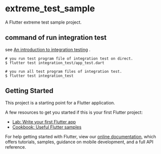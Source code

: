 # extreme_test_sample

A Flutter extreme test sample project.

## command of run integration test

see [An introduction to integration testing](https://flutter.dev/docs/cookbook/testing/integration/introduction) .

```shell
# you run test program file of integration test on direct.
$ flutter test integration_test/app_test.dart
```

```shell
# you run all test program files of integration test.
$ flutter test integration_test
```

## Getting Started

This project is a starting point for a Flutter application.

A few resources to get you started if this is your first Flutter project:

- [Lab: Write your first Flutter app](https://flutter.dev/docs/get-started/codelab)
- [Cookbook: Useful Flutter samples](https://flutter.dev/docs/cookbook)

For help getting started with Flutter, view our
[online documentation](https://flutter.dev/docs), which offers tutorials,
samples, guidance on mobile development, and a full API reference.

